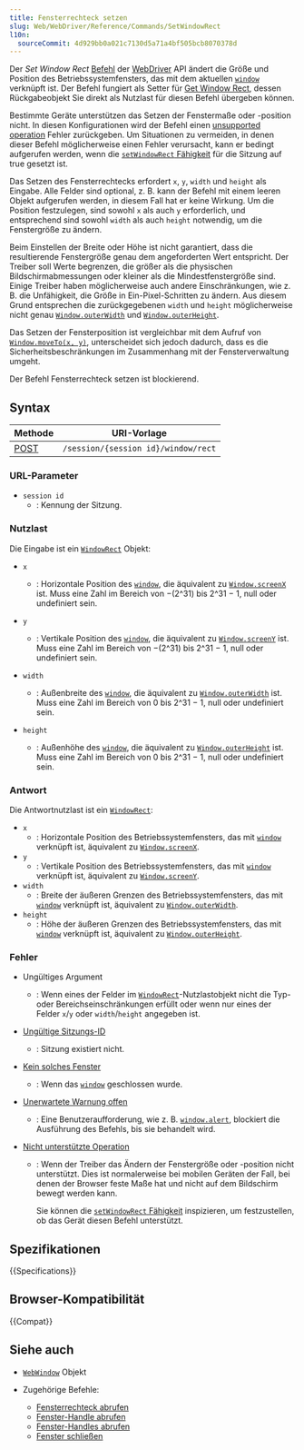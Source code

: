 ```yaml
---
title: Fensterrechteck setzen
slug: Web/WebDriver/Reference/Commands/SetWindowRect
l10n:
  sourceCommit: 4d929bb0a021c7130d5a71a4bf505bcb8070378d
---
```


Der _Set Window Rect_ [Befehl](/de/docs/Web/WebDriver/Reference/Commands) der [WebDriver](/de/docs/Web/WebDriver) API ändert die Größe und Position des Betriebssystemfensters, das mit dem aktuellen [`window`](/de/docs/Web/API/Window) verknüpft ist. Der Befehl fungiert als Setter für [Get Window Rect](/de/docs/Web/WebDriver/Reference/Commands/GetWindowRect), dessen Rückgabeobjekt Sie direkt als Nutzlast für diesen Befehl übergeben können.

Bestimmte Geräte unterstützen das Setzen der Fenstermaße oder -position nicht. In diesen Konfigurationen wird der Befehl einen [unsupported operation](/de/docs/Web/WebDriver/Errors/UnsupportedOperation) Fehler zurückgeben. Um Situationen zu vermeiden, in denen dieser Befehl möglicherweise einen Fehler verursacht, kann er bedingt aufgerufen werden, wenn die [`setWindowRect` Fähigkeit](/de/docs/Web/WebDriver/Capabilities/setWindowRect) für die Sitzung auf true gesetzt ist.

Das Setzen des Fensterrechtecks erfordert `x`, `y`, `width` und `height` als Eingabe. Alle Felder sind optional, z. B. kann der Befehl mit einem leeren Objekt aufgerufen werden, in diesem Fall hat er keine Wirkung. Um die Position festzulegen, sind sowohl `x` als auch `y` erforderlich, und entsprechend sind sowohl `width` als auch `height` notwendig, um die Fenstergröße zu ändern.

Beim Einstellen der Breite oder Höhe ist nicht garantiert, dass die resultierende Fenstergröße genau dem angeforderten Wert entspricht. Der Treiber soll Werte begrenzen, die größer als die physischen Bildschirmabmessungen oder kleiner als die Mindestfenstergröße sind. Einige Treiber haben möglicherweise auch andere Einschränkungen, wie z. B. die Unfähigkeit, die Größe in Ein-Pixel-Schritten zu ändern. Aus diesem Grund entsprechen die zurückgegebenen `width` und `height` möglicherweise nicht genau [`Window.outerWidth`](/de/docs/Web/API/Window/outerWidth) und [`Window.outerHeight`](/de/docs/Web/API/Window/outerHeight).

Das Setzen der Fensterposition ist vergleichbar mit dem Aufruf von [`Window.moveTo(x, y)`](/de/docs/Web/API/Window/moveTo), unterscheidet sich jedoch dadurch, dass es die Sicherheitsbeschränkungen im Zusammenhang mit der Fensterverwaltung umgeht.

Der Befehl Fensterrechteck setzen ist blockierend.

## Syntax

| Methode                                          | URI-Vorlage                         |
| ------------------------------------------------ | ----------------------------------- |
| [POST](/de/docs/Web/HTTP/Reference/Methods/POST) | `/session/{session id}/window/rect` |

### URL-Parameter

- `session id`
  - : Kennung der Sitzung.

### Nutzlast

Die Eingabe ist ein [`WindowRect`](/de/docs/Web/WebDriver/WindowRect) Objekt:

- `x`

  - : Horizontale Position des [`window`](/de/docs/Web/API/Window), die äquivalent zu [`Window.screenX`](/de/docs/Web/API/Window/screenX) ist. Muss eine Zahl im Bereich von −(2^31) bis 2^31 − 1, null oder undefiniert sein.

- `y`
  - : Vertikale Position des [`window`](/de/docs/Web/API/Window), die äquivalent zu [`Window.screenY`](/de/docs/Web/API/Window/screenY) ist. Muss eine Zahl im Bereich von −(2^31) bis 2^31 − 1, null oder undefiniert sein.
- `width`
  - : Außenbreite des [`window`](/de/docs/Web/API/Window), die äquivalent zu [`Window.outerWidth`](/de/docs/Web/API/Window/outerWidth) ist. Muss eine Zahl im Bereich von 0 bis 2^31 − 1, null oder undefiniert sein.
- `height`
  - : Außenhöhe des [`window`](/de/docs/Web/API/Window), die äquivalent zu [`Window.outerHeight`](/de/docs/Web/API/Window/outerHeight) ist. Muss eine Zahl im Bereich von 0 bis 2^31 − 1, null oder undefiniert sein.

### Antwort

Die Antwortnutzlast ist ein [`WindowRect`](/de/docs/Web/WebDriver/WebWindow):

- `x`
  - : Horizontale Position des Betriebssystemfensters, das mit [`window`](/de/docs/Web/API/Window) verknüpft ist, äquivalent zu [`Window.screenX`](/de/docs/Web/API/Window/screenX).
- `y`
  - : Vertikale Position des Betriebssystemfensters, das mit [`window`](/de/docs/Web/API/Window) verknüpft ist, äquivalent zu [`Window.screenY`](/de/docs/Web/API/Window/screenY).
- `width`
  - : Breite der äußeren Grenzen des Betriebssystemfensters, das mit [`window`](/de/docs/Web/API/Window) verknüpft ist, äquivalent zu [`Window.outerWidth`](/de/docs/Web/API/Window/outerWidth).
- `height`
  - : Höhe der äußeren Grenzen des Betriebssystemfensters, das mit [`window`](/de/docs/Web/API/Window) verknüpft ist, äquivalent zu [`Window.outerHeight`](/de/docs/Web/API/Window/outerHeight).

### Fehler

- Ungültiges Argument
  - : Wenn eines der Felder im [`WindowRect`](/de/docs/Web/WebDriver/WindowRect)-Nutzlastobjekt nicht die Typ- oder Bereichseinschränkungen erfüllt oder wenn nur eines der Felder `x`/`y` oder `width`/`height` angegeben ist.
- [Ungültige Sitzungs-ID](/de/docs/Web/WebDriver/Reference/Errors/InvalidSessionID)
  - : Sitzung existiert nicht.
- [Kein solches Fenster](/de/docs/Web/WebDriver/Errors/NoSuchWindow)
  - : Wenn das [`window`](/de/docs/Web/API/Window) geschlossen wurde.
- [Unerwartete Warnung offen](/de/docs/Web/WebDriver/Errors/UnexpectedAlertOpen)
  - : Eine Benutzeraufforderung, wie z. B. [`window.alert`](/de/docs/Web/API/Window/alert), blockiert die Ausführung des Befehls, bis sie behandelt wird.
- [Nicht unterstützte Operation](/de/docs/Web/WebDriver/Errors/UnsupportedOperation)

  - : Wenn der Treiber das Ändern der Fenstergröße oder -position nicht unterstützt. Dies ist normalerweise bei mobilen Geräten der Fall, bei denen der Browser feste Maße hat und nicht auf dem Bildschirm bewegt werden kann.

    Sie können die [`setWindowRect` Fähigkeit](/de/docs/Web/WebDriver/Capabilities/setWindowRect) inspizieren, um festzustellen, ob das Gerät diesen Befehl unterstützt.

## Spezifikationen

{{Specifications}}

## Browser-Kompatibilität

{{Compat}}

## Siehe auch

- [`WebWindow`](/de/docs/Web/WebDriver/WebWindow) Objekt
- Zugehörige Befehle:

  - [Fensterrechteck abrufen](/de/docs/Web/WebDriver/Reference/Commands/GetWindowRect)
  - [Fenster-Handle abrufen](/de/docs/Web/WebDriver/Commands/GetWindowHandle)
  - [Fenster-Handles abrufen](/de/docs/Web/WebDriver/Reference/Commands/GetWindowHandles)
  - [Fenster schließen](/de/docs/Web/WebDriver/Reference/Commands/CloseWindow)
